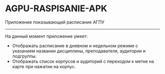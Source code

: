 # AGPU-RASPISANIE-APK
Приложение показывающий расписание АГПУ
***
На данный момент приложение умеет:
- Отображать расписание в дневном и недельном режиме с указанием названии дисциплины, преподавателя, аудитории и подгруппы.
- Отображать список корпусов и аудиторий с переходом к метке на карте при нажатии на корпус.
